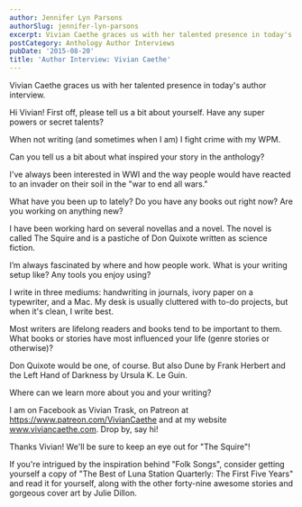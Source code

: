 ```yaml
---
author: Jennifer Lyn Parsons
authorSlug: jennifer-lyn-parsons
excerpt: Vivian Caethe graces us with her talented presence in today's author interview...
postCategory: Anthology Author Interviews
pubDate: '2015-08-20'
title: 'Author Interview: Vivian Caethe'
---
```

Vivian Caethe graces us with her talented presence in today's author interview.

Hi Vivian! First off, please tell us a bit about yourself. Have any super powers or secret talents?

When not writing (and sometimes when I am) I fight crime with my WPM.

Can you tell us a bit about what inspired your story in the anthology?

I've always been interested in WWI and the way people would have reacted to an invader on their soil in the "war to end all wars."

What have you been up to lately? Do you have any books out right now? Are you working on anything new?

I have been working hard on several novellas and a novel. The novel is called The Squire and is a pastiche of Don Quixote written as science fiction.

I’m always fascinated by where and how people work. What is your writing setup like? Any tools you enjoy using?

I write in three mediums: handwriting in journals, ivory paper on a typewriter, and a Mac. My desk is usually cluttered with to-do projects, but when it's clean, I write best.

Most writers are lifelong readers and books tend to be important to them. What books or stories have most influenced your life (genre stories or otherwise)?

Don Quixote would be one, of course. But also Dune by Frank Herbert and the Left Hand of Darkness by Ursula K. Le Guin.

Where can we learn more about you and your writing?

I am on Facebook as Vivian Trask, on Patreon at https://www.patreon.com/VivianCaethe and at my website www.viviancaethe.com. Drop by, say hi!

Thanks Vivian! We'll be sure to keep an eye out for "The Squire"!

If you're intrigued by the inspiration behind "Folk Songs", consider getting yourself a copy of "The Best of Luna Station Quarterly: The First Five Years" and read it for yourself, along with the other forty-nine awesome stories and gorgeous cover art by Julie Dillon.
